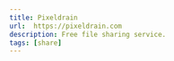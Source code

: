 ```yaml
---
title: Pixeldrain
url:  https://pixeldrain.com
description: Free file sharing service.
tags: [share]
---
```

